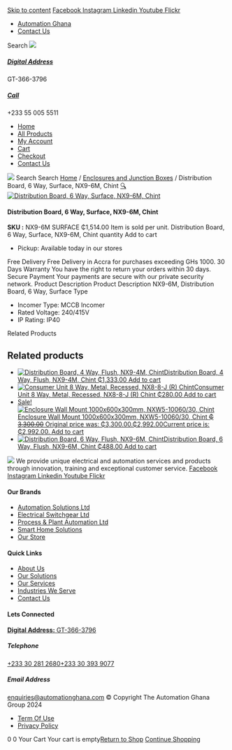 [Skip to content](https://store.automationghana.com/product/distribution-board-nx9-6m-surface-chint/#content)
[ Facebook ](https://www.facebook.com/automationgh/) [ Instagram ](https://www.instagram.com/automationgh/) [ Linkedin ](https://www.linkedin.com/company/the-automation-ghana-limited/) [ Youtube ](https://www.youtube.com/channel/UCurrRDUSm5oIW39VXjn1u0w) [ Flickr ](https://www.flickr.com/photos/181794037@N07/)
  * [ Automation Ghana ](https://automationghana.com)
  * [ Contact Us ](https://store.automationghana.com/contact/)


Search
[ ![](https://store.automationghana.com/wp-content/uploads/2024/04/Website-TAGG-Logo-BLUE.png) ](https://store.automationghana.com/)
[ ](https://maps.app.goo.gl/m4xeaagWCNbLk4jM6)
#####  [ Digital Address ](https://maps.app.goo.gl/m4xeaagWCNbLk4jM6)
GT-366-3796 
[ ](tel:+233550055511)
#####  [ Call ](tel:+233550055511)
+233 55 005 5511 
  * [Home](https://store.automationghana.com/)
  * [All Products](https://store.automationghana.com/shop/)
  * [My Account](https://store.automationghana.com/my-account/)
  * [Cart](https://store.automationghana.com/cart/)
  * [Checkout](https://store.automationghana.com/checkout/)
  * [Contact Us](https://store.automationghana.com/contact/)


[![](https://store.automationghana.com/wp-content/uploads/2024/04/AutomationGhana_logo_white.png)](https://store.automationghana.com)
Search
Search
[Home](https://store.automationghana.com) / [Enclosures and Junction Boxes](https://store.automationghana.com/product-category/enclosures-and-junction-boxes/) / Distribution Board, 6 Way, Surface, NX9-6M, Chint
[🔍](https://store.automationghana.com/product/distribution-board-nx9-6m-surface-chint/)
[![Distribution Board, 6 Way, Surface, NX9-6M, Chint](https://store.automationghana.com/wp-content/uploads/2019/11/CONSUMER-UNITS-4-e1586086541786.jpg)](https://store.automationghana.com/wp-content/uploads/2019/11/CONSUMER-UNITS-4-e1586086541786.jpg)
####  Distribution Board, 6 Way, Surface, NX9-6M, Chint 
**SKU :** NX9-6M SURFACE 
₵1,514.00
Item is sold per unit.
Distribution Board, 6 Way, Surface, NX9-6M, Chint quantity
Add to cart
  * Pickup: Available today in our stores


Free Delivery 
Free Delivery in Accra for purchases exceeding GHs 1000. 
30 Days Warranty 
You have the right to return your orders within 30 days. 
Secure Payment 
Your payments are secure with our private security network. 
Product Description
Product Description
NX9-6M, Distribution Board, 6 Way, Surface Type 
  * Incomer Type: MCCB Incomer
  * Rated Voltage: 240/415V
  * IP Rating: IP40


Related Products 
## Related products
  * [![Distribution Board, 4 Way, Flush, NX9-4M, Chint](https://store.automationghana.com/wp-content/uploads/2020/04/NX9-8M-Surface-Chint.jpg)Distribution Board, 4 Way, Flush, NX9-4M, Chint ₵1,333.00 ](https://store.automationghana.com/product/dist-board-nx9-4m-flush-chint/)
[Add to cart](https://store.automationghana.com/product/distribution-board-nx9-6m-surface-chint/?add-to-cart=1705)
  * [![Consumer Unit 8 Way, Metal, Recessed, NX8-8-J \(R\) Chint](https://store.automationghana.com/wp-content/uploads/2020/04/NX8-8-J-R-300x300.png)Consumer Unit 8 Way, Metal, Recessed, NX8-8-J (R) Chint ₵280.00 ](https://store.automationghana.com/product/consumer-unit-nx8-8-j-r-chint/)
[Add to cart](https://store.automationghana.com/product/distribution-board-nx9-6m-surface-chint/?add-to-cart=1647)
  * [ Sale! ![Enclosure Wall Mount 1000x600x300mm, NXW5-10060/30, Chint](https://store.automationghana.com/wp-content/uploads/2020/04/NXW5-ENCLOSURES-300x300.png)Enclosure Wall Mount 1000x600x300mm, NXW5-10060/30, Chint ~~₵ 3,300.00~~ Original price was: ₵3,300.00.₵2,992.00Current price is: ₵2,992.00. ](https://store.automationghana.com/product/enclosure-nxw5-10060-30-chint/)
[Add to cart](https://store.automationghana.com/product/distribution-board-nx9-6m-surface-chint/?add-to-cart=1564)
  * [![Distribution Board, 6 Way, Flush, NX9-6M, Chint](https://store.automationghana.com/wp-content/uploads/2019/11/CONSUMER-UNITS-4-e1586086541786-300x300.jpg)Distribution Board, 6 Way, Flush, NX9-6M, Chint ₵488.00 ](https://store.automationghana.com/product/distribution-board-nx9-6m-flush-chint/)
[Add to cart](https://store.automationghana.com/product/distribution-board-nx9-6m-surface-chint/?add-to-cart=1505)


![](https://store.automationghana.com/wp-content/uploads/2024/04/AutomationGhana_logo_white.png)
We provide unique electrical and automation services and products through innovation, training and exceptional customer service.
[ Facebook ](https://www.facebook.com/automationgh/) [ Instagram ](https://www.instagram.com/automationgh/) [ Linkedin ](https://www.linkedin.com/company/the-automation-ghana-limited/) [ Youtube ](https://www.youtube.com/channel/UCurrRDUSm5oIW39VXjn1u0w) [ Flickr ](https://www.flickr.com/photos/181794037@N07/)
#### Our Brands
  * [ Automation Solutions Ltd ](https://store.automationghana.com/product/distribution-board-nx9-6m-surface-chint/)
  * [ Electrical Switchgear Ltd ](https://store.automationghana.com/product/distribution-board-nx9-6m-surface-chint/)
  * [ Process & Plant Automation Ltd ](https://store.automationghana.com/product/distribution-board-nx9-6m-surface-chint/)
  * [ Smart Home Solutions ](https://store.automationghana.com/product/distribution-board-nx9-6m-surface-chint/)
  * [ Our Store ](https://store.automationghana.com/product/distribution-board-nx9-6m-surface-chint/)


#### Quick Links
  * [ About Us ](https://store.automationghana.com/product/distribution-board-nx9-6m-surface-chint/)
  * [ Our Solutions ](https://store.automationghana.com/product/distribution-board-nx9-6m-surface-chint/)
  * [ Our Services ](https://store.automationghana.com/product/distribution-board-nx9-6m-surface-chint/)
  * [ Industries We Serve ](https://store.automationghana.com/product/distribution-board-nx9-6m-surface-chint/)
  * [ Contact Us ](https://store.automationghana.com/product/distribution-board-nx9-6m-surface-chint/)


#### Lets Connected
[**Digital Address:** GT-366-3796](https://maps.app.goo.gl/m4xeaagWCNbLk4jM6)
#####  Telephone 
[ +233 30 281 2680](tel:+233302812680)[+233 30 393 9077](https://store.automationghana.com/product/distribution-board-nx9-6m-surface-chint/+233303939077)
#####  Email Address 
enquiries@automationghana.com 
© Copyright The Automation Ghana Group 2024
  * [ Term Of Use ](https://store.automationghana.com/product/distribution-board-nx9-6m-surface-chint/)
  * [ Privacy Policy ](https://store.automationghana.com/product/distribution-board-nx9-6m-surface-chint/)


0
0
Your Cart
Your cart is empty[Return to Shop](https://store.automationghana.com/shop/)
[Continue Shopping](https://store.automationghana.com/product/distribution-board-nx9-6m-surface-chint/)
